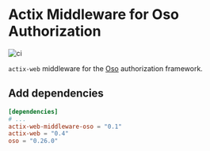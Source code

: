 # Actix Middleware for Oso Authorization

![ci](https://github.com/joshrotenberg/actix-web-middleware-oso/actions/workflows/ci.yml/badge.svg)

`actix-web` middleware for the [Oso](https://www.osohq.com) authorization framework.

## Add dependencies

```toml
[dependencies]
# ...
actix-web-middleware-oso = "0.1"
actix-web = "0.4"
oso = "0.26.0"
```





